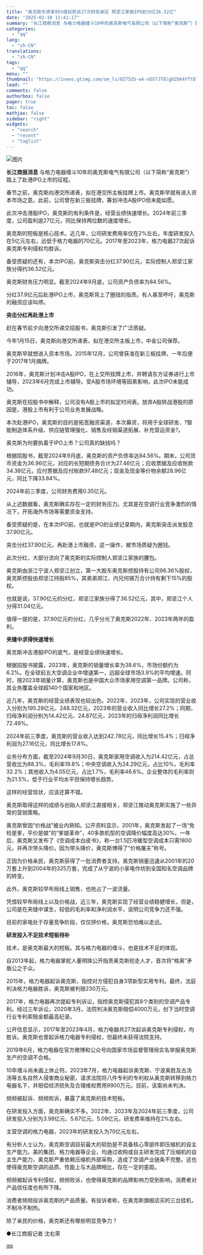 ```yaml
---
title: "奥克斯负债率85%侵权败诉27次财务承压 郑坚江家族IPO前分红36.52亿"
date: "2025-02-10 11:41:17"
summary: "长江商报消息 与格力电器缠斗10年的奥克斯电气有限公司（以下简称“奥克斯”）踏上了赴港IPO上市的征..."
categories:
  - "qq"
lang:
  - "zh-CN"
translations:
  - "zh-CN"
tags:
  - "qq"
menu: ""
thumbnail: "https://inews.gtimg.com/om_ls/OZ75ZU-wk-nD57JT8lgD2bK4YTtDldLmxpa6km7I0_nyoAA_640360/0"
lead: ""
comments: false
authorbox: false
pager: true
toc: false
mathjax: false
sidebar: "right"
widgets:
  - "search"
  - "recent"
  - "taglist"
---
```


![图片](https://inews.gtimg.com/om_bt/Of260ZAKbjsy7Hd1WBkbrNevafxVG2yoAz4htvCmBJ1VcAA/641)

**长江商报消息** 与格力电器缠斗10年的奥克斯电气有限公司（以下简称“奥克斯”）踏上了赴港IPO上市的征程。

春节之前，奥克斯向港交所递表，拟在港交所主板挂牌上市。奥克斯早就有进入资本市场之意。此前，公司曾在新三板挂牌，筹划冲击A股IPO但未能如愿。

此次冲击港股IPO，奥克斯的有利条件是，经营业绩快速增长。2024年前三季度，公司盈利逾27亿元，同比保持两位数的速度增长。

奥克斯的短板是核心技术。近几年，公司研发费用率仅在2%左右，年度研发投入在5亿元左右，远低于格力电器的70亿元。2017年至2023年，格力电器27次起诉奥克斯专利侵权均胜诉。

备受质疑的还有，本次IPO前，奥克斯突击分红37.90亿元，实际控制人郑坚江家族分得约36.52亿元。

奥克斯财务压力明显。截至2024年9月底，公司资产负债率为84.56%。

分红37.9亿元后赴港IPO上市，奥克斯背上了圈钱的指责。有人甚至呼吁，奥克斯的融资应该叫停。

**突击分红再赴港上市**

赶在春节前夕向港交所递交招股书，奥克斯引发了广泛质疑。

今年1月15日，奥克斯向港交所递表，拟在港交所主板上市，中金公司保荐。

奥克斯早就想进入资本市场。2015年12月，公司曾获准在新三板挂牌，一年后便于2017年1月摘牌。

2016年，奥克斯计划冲击A股IPO，在上交所挂牌上市，并聘请东方证券进行上市辅导，2023年6月完成上市辅导。受A股市场环境等因素影响，此次IPO未能成功。

奥克斯在招股书中解释，公司没有A股上市的拟定时间表。放弃A股转战港股的原因是，港股上市有利于公司业务发展战略。

本次赴港IPO，奥克斯的目的是拓宽融资渠道，本次募资，将用于全球研发、?智能制造体系升级、供应链管理强化、销售及经销渠道拓展、补充营运资金?。

奥克斯为何要执着于IPO上市？公司真的缺钱吗？

根据招股书，截至2024年9月底，奥克斯的资产负债率达84.56%。期末，公司货币资金为36.96亿元，对应的长短期债务合计为27.46亿元；应收票据及应收账款34.38亿元，应付票据及应付账款97.48亿元；现金及现金等价物余额28.96亿元，同比下降33.84%。

2024年前三季度，公司财务费用0.35亿元。

从上述数据看，奥克斯确实存在一定的财务压力。尤其是在空调行业竞争激烈的情况下，开拓海外市场等需要资金支持。

备受质疑的是，在本次IPO前，也就是IPO的业绩记录期内，奥克斯突击派发股息37.90亿元。

突击分红37.90亿元，再赴港上市融资，这一操作，被市场质疑为圈钱。

此次分红，大部分流向了奥克斯的实际控制人郑坚江家族的腰包。

奥克斯由浙江宁波人郑坚江创立，第一大股东奥克斯控股持有公司96.36%股权，奥克斯控股由郑坚江持股85%，其弟弟郑江、内兄何锡万合计持有剩下15%的股权。

也就是说，37.90亿元的分红，郑坚江家族分得了36.52亿元，其中，郑坚江个人分得31.04亿元。

值得一提的是，37.90亿元的分红，几乎分光了奥克斯2022年、2023年两年的盈利。

**夹缝中求得快速增长**

奥克斯冲击港股IPO的底气，是经营业绩快速增长。

根据招股书披露，2023年，奥克斯的销量增长率为38.6%，市场份额约为6.2%。在全球前五大空调企业中增速第一，远超全球市场3.9%的平均增速。同时，按2023年销量计算，奥克斯也是中国大众市场家用空调第一品牌。公司称，其业务覆盖全球超140个国家和地区。

近几年，奥克斯的经营业绩表现也较出色。2022年、2023年，公司实现的营业收入分别为195.28亿元、248.32亿元，2023年的营业收入同比增长27.2%；同期，归母净利润分别为14.42亿元、24.87亿元，2023年的归母净利润同比增长72.49%。

2024年前三季度，奥克斯的营业收入达到242.78亿元，同比增长15.4%；归母净利润为27.16亿元，同比增长17.8%。

业务分布方面，截至2024年9月30日，奥克斯家用空调收入为214.42亿元，占总营收比为88.3%，毛利率19.8%；中央空调收入为24.29亿元，占比10%，毛利率32.2%；其他收入为4.05亿元，占比1.7%，毛利率46.6%。企业整体的毛利率则为21.5%，低于行业平均水平但保持增长趋势。

这样的经营现状，应该还算不错。

奥克斯取得这样的成绩与创始人郑坚江直接相关，郑坚江推动奥克斯实施了一些异常的营销策略。

奥克斯曾因“价格战”被业内熟知。公开资料显示，2001年，奥克斯发起了一场“免检是爹，平价是娘”的“爹娘革命”，40多款机型的空调降价幅度高达30%。一年后，奥克斯又发布了《空调成本白皮书》，称一台1.5匹冷暖型空调成本只需1800元，并再次带头降价。因为带头降价，奥克斯博得了“价格屠夫”称号。

正因为价格亲民，奥克斯获得了一批消费者支持。奥克斯销量迅速从2001年的20万套上升到2004年的325万套，完成了从宁波的小家电作坊到全国知名空调品牌的转变。

此外，奥克斯较早布局线上销售，也抢占了一波流量。

凭借较早布局线上以及价格战，近三年，奥克斯实现了经营业绩稳健增长，但是，公司是在夹缝中谋生，较低的毛利率和净利润水平，说明公司竞争力还不强。

目前的家电处于存量竞争阶段，仅仅拼价格，奥克斯恐怕难以走远。

**研发投入不足技术短板待补**

技术，是奥克斯最大的短板。其与格力电器的缠斗，也是技术不足的体现。

自2013年起，格力电器掌舵人董明珠公开指责奥克斯挖走人才，首次将“格奥”矛盾公之于众。

2015年，格力电器起诉奥克斯，指控对方侵犯自身3项新型实用专利。最终，法庭判决格力电器胜诉，奥克斯被判赔230万元。

2017年，格力电器再次提起专利诉讼，指控奥克斯侵犯其8个类别的空调产品专利。经过三年诉讼，2020年3月，法院判决奥克斯赔偿4000万元，创下当时空调行业专利索赔金额最高纪录。

公开信息显示，2017年至2023年4月，格力电器共27次起诉奥克斯专利侵权，均胜诉。奥克斯也曾起诉格力电器专利侵权，但最终未获得法院支持。

2019年6月，格力电器在官方微博和公众号向国家市场监督管理局实名举报奥克斯生产的空调不合格。

10年缠斗尚未画上休止符。2023年7月，格力电器起诉奥克斯、宁波奥胜及古汤汤等五名自然人侵害商业秘密，请求法院将八件专利的专利权从奥克斯转移到格力电器名下，并赔偿经济损失及合理维权费用9900万元。目前，该案尚未判决。

频频被起诉、频频败诉，暴露了奥克斯的技术短板。

在研发投入方面，奥克斯确实不多。2022年、2023年及2024年前三季度，公司研发投入分别为3.98亿元、5.67亿元、5.09亿元，研发费率维持在2%左右。

主营空调的格力电器，2023年的研发投入为70亿元左右。

有分析人士认为，奥克斯空调目前最大的软肋是不具备核心零部件即压缩机的自主生产能力。美的集团、格力电器等企业，均通过收购或自主研发完成了压缩机的自主生产能力，奥克斯严重依赖压缩机外部采购，造成了空调产业链条不完整。这也使得奥克斯空调的品质、性能上与大品牌相比，存在一定的差距。

频频被起诉专利侵权，频频败诉，也使得奥克斯的品牌影响力受到影响，消费者对产品信任度也有所下降。

消费者频频投诉奥克斯的产品质量。有投诉者称，在奥克斯旗舰店买的三台挂机，不制冷不制热。

除了亲民的价格，奥克斯还有哪些明显竞争力？

●长江商报记者 沈右荣

[qq](https://new.qq.com/rain/a/20250210A038HX00)
